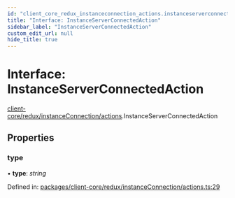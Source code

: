 ```yaml
---
id: "client_core_redux_instanceconnection_actions.instanceserverconnectedaction"
title: "Interface: InstanceServerConnectedAction"
sidebar_label: "InstanceServerConnectedAction"
custom_edit_url: null
hide_title: true
---
```


# Interface: InstanceServerConnectedAction

[client-core/redux/instanceConnection/actions](../modules/client_core_redux_instanceconnection_actions.md).InstanceServerConnectedAction

## Properties

### type

• **type**: *string*

Defined in: [packages/client-core/redux/instanceConnection/actions.ts:29](https://github.com/xr3ngine/xr3ngine/blob/9d253dc38/packages/client-core/redux/instanceConnection/actions.ts#L29)
